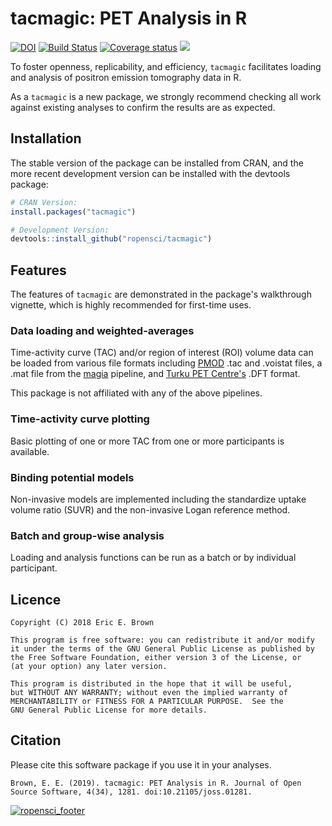 # tacmagic: PET Analysis in R


[![DOI](https://zenodo.org/badge/131427691.svg)](https://zenodo.org/badge/latestdoi/131427691) [![Build Status](https://travis-ci.org/ropensci/tacmagic.svg?branch=master)](https://travis-ci.org/ropensci/tacmagic) [![Coverage status](https://codecov.io/gh/ropensci/tacmagic/branch/master/graph/badge.svg)](https://codecov.io/github/ropensci/tacmagic?branch=master) [![](https://badges.ropensci.org/280_status.svg)](https://github.com/ropensci/software-review/issues/280)


To foster openness, replicability, and efficiency, ```tacmagic``` facilitates loading and analysis of positron emission tomography data in R.

As a ```tacmagic``` is a new package, we strongly recommend checking all work against existing analyses to confirm the results are as expected.

## Installation

The stable version of the package can be installed from CRAN, and the more recent development version can be installed with the devtools package:

```r
# CRAN Version:
install.packages("tacmagic")

# Development Version:
devtools::install_github("ropensci/tacmagic") 
```

## Features

The features of `tacmagic` are demonstrated in the package's walkthrough vignette, which is highly recommended for first-time uses.

### Data loading and weighted-averages

Time-activity curve (TAC) and/or region of interest (ROI) volume data can be loaded from various file formats including [PMOD](https://www.pmod.com/web/) .tac and .voistat files, a .mat file from the [magia](http://aivo.utu.fi/magia/) pipeline, and [Turku PET Centre's](http://turkupetcentre.fi) .DFT format. 

This package is not affiliated with any of the above pipelines.

### Time-activity curve plotting

Basic plotting of one or more TAC from one or more participants is available.

### Binding potential models

Non-invasive models are implemented including the standardize uptake volume ratio (SUVR) and the non-invasive Logan reference method.

### Batch and group-wise analysis

Loading and analysis functions can be run as a batch or by individual participant.

## Licence

    Copyright (C) 2018 Eric E. Brown

    This program is free software: you can redistribute it and/or modify
    it under the terms of the GNU General Public License as published by
    the Free Software Foundation, either version 3 of the License, or
    (at your option) any later version.

    This program is distributed in the hope that it will be useful,
    but WITHOUT ANY WARRANTY; without even the implied warranty of
    MERCHANTABILITY or FITNESS FOR A PARTICULAR PURPOSE.  See the
    GNU General Public License for more details.

## Citation

Please cite this software package if you use it in your analyses. 

``Brown, E. E. (2019). tacmagic: PET Analysis in R. Journal of Open Source Software, 4(34), 1281. doi:10.21105/joss.01281.``

[![ropensci_footer](https://ropensci.org/public_images/ropensci_footer.png)](https://ropensci.org)
